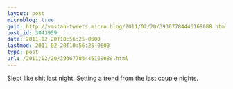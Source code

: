 ```yaml
---
layout: post
microblog: true
guid: http://vmstan-tweets.micro.blog/2011/02/20/39367784446169088.html
post_id: 3043959
date: 2011-02-20T10:56:25-0600
lastmod: 2011-02-20T10:56:25-0600
type: post
url: /2011/02/20/39367784446169088.html
---
```

Slept like shit last night. Setting a trend from the last couple nights.
